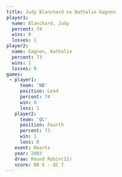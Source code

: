 ```yaml
---
title: Judy Blanchard vs Nathalie Gagnon
player1:                
  name: Blanchard, Judy 
  percent: 74           
  wins: 0               
  losses: 1             
player2:                
  name: Gagnon, Nathalie
  percent: 73           
  wins: 1               
  losses: 0             
games:
 - player1:        
     team: 'NB'    
     position: Lead
     percent: 74   
     win: 0        
     loss: 1       
   player2:          
     team: 'QC'      
     position: Fourth
     percent: 73     
     win: 1          
     loss: 0         
   event: Hearts        
   year: 2003           
   draw: Round Robin(12)
   score: NB 6 - QC 7   
---
```

